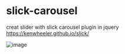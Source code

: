 # slick-carousel
creat slider with slick carousel plugin in jquery https://kenwheeler.github.io/slick/

![image](https://github.com/user-attachments/assets/a1e21a91-2b42-4297-8e7f-20c38d6b3a10)
